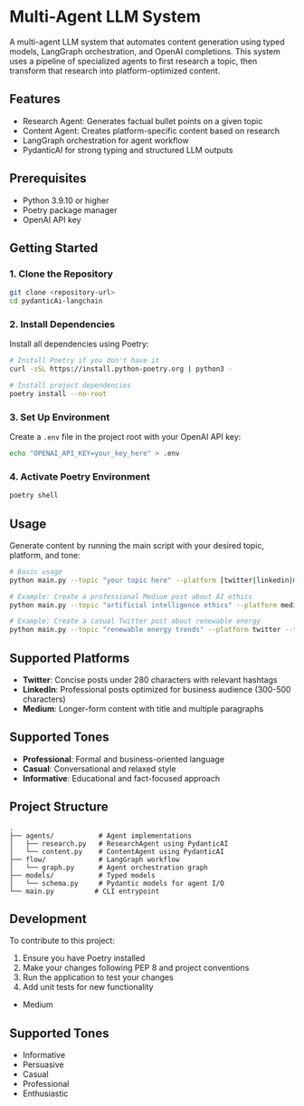 # Multi-Agent LLM System

A multi-agent LLM system that automates content generation using typed models, LangGraph orchestration, and OpenAI completions. This system uses a pipeline of specialized agents to first research a topic, then transform that research into platform-optimized content.

## Features

- Research Agent: Generates factual bullet points on a given topic
- Content Agent: Creates platform-specific content based on research
- LangGraph orchestration for agent workflow
- PydanticAI for strong typing and structured LLM outputs

## Prerequisites

- Python 3.9.10 or higher
- Poetry package manager
- OpenAI API key

## Getting Started

### 1. Clone the Repository

```bash
git clone <repository-url>
cd pydanticAi-langchain
```

### 2. Install Dependencies

Install all dependencies using Poetry:

```bash
# Install Poetry if you don't have it
curl -sSL https://install.python-poetry.org | python3 -

# Install project dependencies
poetry install --no-root
```

### 3. Set Up Environment

Create a `.env` file in the project root with your OpenAI API key:

```bash
echo "OPENAI_API_KEY=your_key_here" > .env
```

### 4. Activate Poetry Environment

```bash
poetry shell
```

## Usage

Generate content by running the main script with your desired topic, platform, and tone:

```bash
# Basic usage
python main.py --topic "your topic here" --platform [twitter|linkedin|medium] --tone [professional|casual|informative]

# Example: Create a professional Medium post about AI ethics
python main.py --topic "artificial intelligence ethics" --platform medium --tone professional

# Example: Create a casual Twitter post about renewable energy
python main.py --topic "renewable energy trends" --platform twitter --tone casual
```

## Supported Platforms

- **Twitter**: Concise posts under 280 characters with relevant hashtags
- **LinkedIn**: Professional posts optimized for business audience (300-500 characters)
- **Medium**: Longer-form content with title and multiple paragraphs

## Supported Tones

- **Professional**: Formal and business-oriented language
- **Casual**: Conversational and relaxed style
- **Informative**: Educational and fact-focused approach

## Project Structure

```
.
├── agents/           # Agent implementations
│   ├── research.py   # ResearchAgent using PydanticAI
│   └── content.py    # ContentAgent using PydanticAI
├── flow/             # LangGraph workflow
│   └── graph.py      # Agent orchestration graph
├── models/           # Typed models
│   └── schema.py     # Pydantic models for agent I/O
└── main.py          # CLI entrypoint
```

## Development

To contribute to this project:

1. Ensure you have Poetry installed
2. Make your changes following PEP 8 and project conventions
3. Run the application to test your changes
4. Add unit tests for new functionality
- Medium

## Supported Tones

- Informative
- Persuasive
- Casual
- Professional
- Enthusiastic
